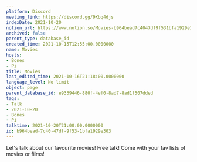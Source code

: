 ```yaml
---
platform: Discord
meeting_link: https://discord.gg/9Kbq4djs
indexDate: 2021-10-20
notion_url: https://www.notion.so/Movies-b964bead7c4047df9f531bfa1929e303
archived: false
parent_type: database_id
created_time: 2021-10-15T12:55:00.0000000
name: Movies
hosts:
- Bones
- Pi
title: Movies
last_edited_time: 2021-10-16T21:18:00.0000000
language_level: No limit
object: page
parent_database_id: e9339446-880f-4ef0-8ad7-8ad1f507dded
tags:
- Talk
- 2021-10-20
- Bones
- Pi
talktime: 2021-10-20T21:00:00.0000000
id: b964bead-7c40-47df-9f53-1bfa1929e303
---
```


Let's talk about our favourite movies!
Free talk! Come with your fav lists of movies or films!


